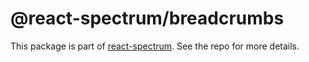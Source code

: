 # @react-spectrum/breadcrumbs

This package is part of [react-spectrum](https://github.com/adobe/react-spectrum). See the repo for more details.
